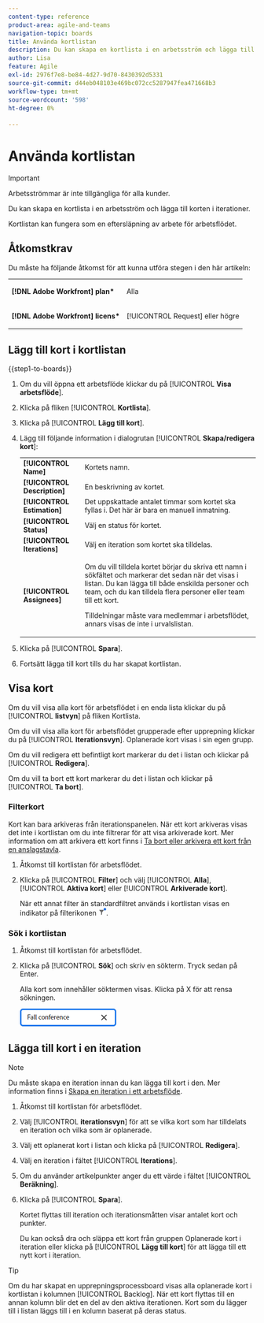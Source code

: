 ```yaml
---
content-type: reference
product-area: agile-and-teams
navigation-topic: boards
title: Använda kortlistan
description: Du kan skapa en kortlista i en arbetsström och lägga till korten i iterationer.
author: Lisa
feature: Agile
exl-id: 2976f7e8-be84-4d27-9d70-8430392d5331
source-git-commit: d44eb048103e469bc072cc5287947fea471668b3
workflow-type: tm+mt
source-wordcount: '598'
ht-degree: 0%

---
```


# Använda kortlistan

>[!IMPORTANT]
>
>Arbetsströmmar är inte tillgängliga för alla kunder.

Du kan skapa en kortlista i en arbetsström och lägga till korten i iterationer.

Kortlistan kan fungera som en eftersläpning av arbete för arbetsflödet.

## Åtkomstkrav

Du måste ha följande åtkomst för att kunna utföra stegen i den här artikeln:

<table style="table-layout:auto"> 
 <col> 
 </col> 
 <col> 
 </col> 
 <tbody> 
  <tr> 
   <td role="rowheader"><strong>[!DNL Adobe Workfront] plan*</strong></td> 
   <td> <p>Alla</p> </td> 
  </tr> 
  <tr> 
   <td role="rowheader"><strong>[!DNL Adobe Workfront] licens*</strong></td> 
   <td> <p>[!UICONTROL Request] eller högre</p> </td> 
  </tr> 
 </tbody> 
</table>

## Lägg till kort i kortlistan

{{step1-to-boards}}

1. Om du vill öppna ett arbetsflöde klickar du på [!UICONTROL **Visa arbetsflöde**].
1. Klicka på fliken [!UICONTROL **Kortlista**].
1. Klicka på [!UICONTROL **Lägg till kort**].
1. Lägg till följande information i dialogrutan [!UICONTROL **Skapa/redigera kort**]:

   <table style="table-layout:auto"> 
    <tbody> 
     <tr> 
      <td><strong>[!UICONTROL Name]</strong></td> 
      <td>Kortets namn.</td> 
     </tr> 
     <tr> 
      <td><strong>[!UICONTROL Description]</strong></td> 
      <td>En beskrivning av kortet.</td> 
     </tr>
     <tr> 
      <td><strong>[!UICONTROL Estimation]</strong></td> 
      <td>Det uppskattade antalet timmar som kortet ska fyllas i. Det här är bara en manuell inmatning.</td> 
     </tr>
     <tr> 
      <td><strong>[!UICONTROL Status]</strong></td> 
      <td>Välj en status för kortet.</td> 
     </tr>
     <tr> 
      <td><strong>[!UICONTROL Iterations]</strong></td> 
      <td>Välj en iteration som kortet ska tilldelas.</td> 
     </tr>
     <tr> 
      <td><strong>[!UICONTROL Assignees]</strong></td> 
      <td><p>Om du vill tilldela kortet börjar du skriva ett namn i sökfältet och markerar det sedan när det visas i listan. Du kan lägga till både enskilda personer och team, och du kan tilldela flera personer eller team till ett kort.</p><p>Tilldelningar måste vara medlemmar i arbetsflödet, annars visas de inte i urvalslistan.</p></td> 
     </tr>
    </tbody> 
   </table>

1. Klicka på [!UICONTROL **Spara**].
1. Fortsätt lägga till kort tills du har skapat kortlistan.

## Visa kort

Om du vill visa alla kort för arbetsflödet i en enda lista klickar du på [!UICONTROL **listvyn**] på fliken Kortlista.

Om du vill visa alla kort för arbetsflödet grupperade efter upprepning klickar du på [!UICONTROL **Iterationsvyn**]. Oplanerade kort visas i sin egen grupp.

Om du vill redigera ett befintligt kort markerar du det i listan och klickar på [!UICONTROL **Redigera**].

Om du vill ta bort ett kort markerar du det i listan och klickar på [!UICONTROL **Ta bort**].

### Filterkort

Kort kan bara arkiveras från iterationspanelen. När ett kort arkiveras visas det inte i kortlistan om du inte filtrerar för att visa arkiverade kort. Mer information om att arkivera ett kort finns i [Ta bort eller arkivera ett kort från en anslagstavla](/help/quicksilver/agile/get-started-with-boards/delete-board-items.md).

1. Åtkomst till kortlistan för arbetsflödet.
1. Klicka på [!UICONTROL **Filter**] och välj [!UICONTROL **Alla**], [!UICONTROL **Aktiva kort**] eller [!UICONTROL **Arkiverade kort**].

   När ett annat filter än standardfiltret används i kortlistan visas en indikator på filterikonen ![Filter använt](assets/boards-filterapplied-30x30.png).

### Sök i kortlistan

1. Åtkomst till kortlistan för arbetsflödet.
1. Klicka på [!UICONTROL **Sök**] och skriv en sökterm. Tryck sedan på Enter.

   Alla kort som innehåller söktermen visas.
Klicka på X för att rensa sökningen.

   ![Sök efter kort på en anslagstavla](assets/boards-searchbox.png)

## Lägga till kort i en iteration

>[!NOTE]
>
>Du måste skapa en iteration innan du kan lägga till kort i den. Mer information finns i [Skapa en iteration i ett arbetsflöde](/help/quicksilver/agile/use-boards-agile-planning-tools/create-an-iteration-in-workstream.md).

1. Åtkomst till kortlistan för arbetsflödet.
1. Välj [!UICONTROL **iterationsvyn**] för att se vilka kort som har tilldelats en iteration och vilka som är oplanerade.
1. Välj ett oplanerat kort i listan och klicka på [!UICONTROL **Redigera**].
1. Välj en iteration i fältet [!UICONTROL **Iterations**].
1. Om du använder artikelpunkter anger du ett värde i fältet [!UICONTROL **Beräkning**].
1. Klicka på [!UICONTROL **Spara**].

   Kortet flyttas till iteration och iterationsmåtten visar antalet kort och punkter.

   Du kan också dra och släppa ett kort från gruppen Oplanerade kort i iteration eller klicka på [!UICONTROL **Lägg till kort**] för att lägga till ett nytt kort i iteration.

>[!TIP]
>
>Om du har skapat en upprepningsprocessboard visas alla oplanerade kort i kortlistan i kolumnen [!UICONTROL Backlog]. När ett kort flyttas till en annan kolumn blir det en del av den aktiva iterationen. Kort som du lägger till i listan läggs till i en kolumn baserat på deras status.
